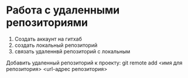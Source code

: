 # Работа с удаленными репозиториями
1. Создать аккаунт на гитхаб
2. создать локальный репозиторий
3. связать удаленнвй репозиторий с локальным

Добавить удаленный репозиторий к проекту:
git remote add <имя для репозитория> <url-адрес репозитория>

